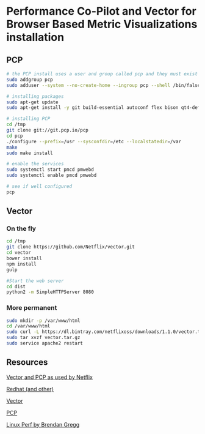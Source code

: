 # Performance Co-Pilot and Vector for Browser Based Metric Visualizations installation

## PCP
```sh
# the PCP install uses a user and group called pcp and they must exist
sudo addgroup pcp
sudo adduser --system --no-create-home --ingroup pcp --shell /bin/false --disabled-password pcp

# installing packages
sudo apt-get update
sudo apt-get install -y git build-essential autoconf flex bison qt4-default qt4-qmake pkg-config libmicrohttpd10 libmicrohttpd-dev

# installing PCP
cd /tmp
git clone git://git.pcp.io/pcp
cd pcp
./configure --prefix=/usr --sysconfdir=/etc --localstatedir=/var
make
sudo make install

# enable the services
sudo systemctl start pmcd pmwebd
sudo systemctl enable pmcd pmwebd

# see if well configured
pcp
```

## Vector 
### On the fly
```sh
cd /tmp
git clone https://github.com/Netflix/vector.git
cd vector
bower install
npm install
gulp

#Start the web server
cd dist
python2 -m SimpleHTTPServer 8080
```

### More permanent
```sh
sudo mkdir -p /var/www/html
cd /var/www/html
sudo curl -L https://dl.bintray.com/netflixoss/downloads/1.1.0/vector.tar.gz -o vector.tar.gz
sudo tar xvzf vector.tar.gz
sudo service apache2 restart
```

## Resources
[Vector and PCP as used by Netflix](http://techblog.netflix.com/2015/04/introducing-vector-netflixs-on-host.html)

[Redhat (and other)](http://rhelblog.redhat.com/2015/12/18/getting-started-using-performance-co-pilot-and-vector-for-browser-based-metric-visualizations/)

[Vector](http://vectoross.io/)

[PCP](http://pcp.io/documentation.html)

[Linux Perf by Brendan Gregg](http://www.brendangregg.com/linuxperf.html)
